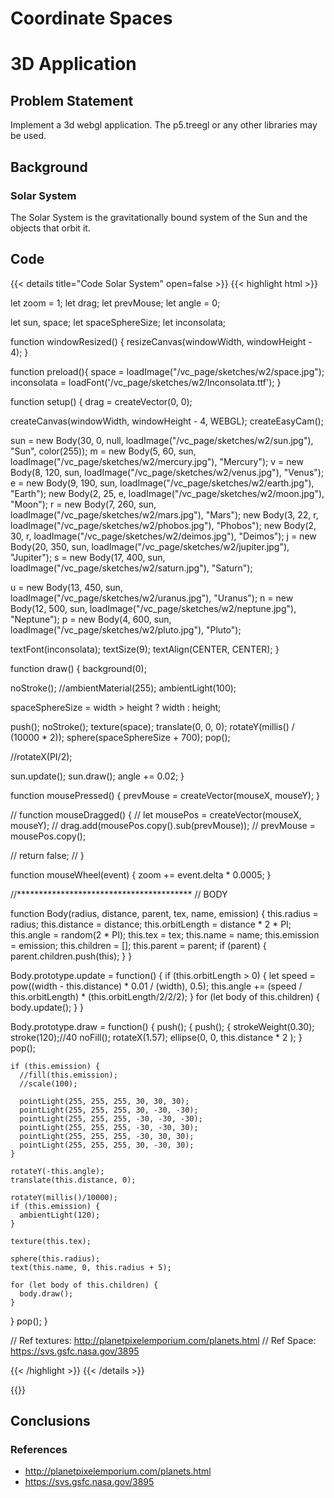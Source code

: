 # Coordinate Spaces

# 3D Application

## Problem Statement
Implement a 3d webgl application. The p5.treegl or any other libraries may be used.

## Background

### Solar System

The Solar System is the gravitationally bound system of the Sun and the objects that orbit it. 

## Code

{{< details title="Code Solar System" open=false >}}
{{< highlight html >}}

let zoom = 1;
let drag;
let prevMouse;
let angle = 0;

let sun, space;
let spaceSphereSize;
let inconsolata;

function windowResized() {
  resizeCanvas(windowWidth, windowHeight - 4);
}

function preload(){
  space = loadImage("/vc_page/sketches/w2/space.jpg");
  inconsolata = loadFont('/vc_page/sketches/w2/Inconsolata.ttf');
}

function setup() {
  drag = createVector(0, 0);
  
  createCanvas(windowWidth, windowHeight - 4, WEBGL);
  createEasyCam();
  
  sun = new Body(30, 0, null, loadImage("/vc_page/sketches/w2/sun.jpg"), "Sun", color(255));
  m = new Body(5, 60, sun, loadImage("/vc_page/sketches/w2/mercury.jpg"), "Mercury");
  v = new Body(8, 120, sun, loadImage("/vc_page/sketches/w2/venus.jpg"), "Venus");
  e = new Body(9, 190, sun, loadImage("/vc_page/sketches/w2/earth.jpg"), "Earth");
  new Body(2, 25, e, loadImage("/vc_page/sketches/w2/moon.jpg"), "Moon");
  r = new Body(7, 260, sun, loadImage("/vc_page/sketches/w2/mars.jpg"), "Mars");
  new Body(3, 22, r, loadImage("/vc_page/sketches/w2/phobos.jpg"), "Phobos");
  new Body(2, 30, r, loadImage("/vc_page/sketches/w2/deimos.jpg"), "Deimos");
  j = new Body(20, 350, sun, loadImage("/vc_page/sketches/w2/jupiter.jpg"), "Jupiter");
  s = new Body(17, 400, sun, loadImage("/vc_page/sketches/w2/saturn.jpg"), "Saturn");
  
  u = new Body(13, 450, sun, loadImage("/vc_page/sketches/w2/uranus.jpg"), "Uranus");
  n = new Body(12, 500, sun, loadImage("/vc_page/sketches/w2/neptune.jpg"), "Neptune");
  p = new Body(4, 600, sun, loadImage("/vc_page/sketches/w2/pluto.jpg"), "Pluto");  


  textFont(inconsolata);
  textSize(9);
  textAlign(CENTER, CENTER);
}

function draw() {
  background(0);
  
  noStroke();
  //ambientMaterial(255);
  ambientLight(100);
  
  spaceSphereSize = width > height ? width : height;
  
  push();
  noStroke();
  texture(space);
  translate(0, 0, 0);
  rotateY(millis() / (10000 * 2));
  sphere(spaceSphereSize + 700);
  pop();
  
  //rotateX(PI/2);

  sun.update();
  sun.draw();
  angle += 0.02;
}

function mousePressed() {
  prevMouse = createVector(mouseX, mouseY);
}

// function mouseDragged() {
//   let mousePos = createVector(mouseX, mouseY);
//   drag.add(mousePos.copy().sub(prevMouse));
//   prevMouse = mousePos.copy();
  
//   return false;
// }

function mouseWheel(event) {
  zoom += event.delta * 0.0005;
}

//****************************************
// BODY

function Body(radius, distance, parent, tex, name, emission) {
  this.radius = radius;
  this.distance = distance;
  this.orbitLength = distance * 2 * PI;
  this.angle = random(2 * PI);
  this.tex = tex;
  this.name = name;
  this.emission = emission;
  this.children = [];
  this.parent = parent;
  if (parent) {
    parent.children.push(this);
  }
}

Body.prototype.update = function() {
  if (this.orbitLength > 0) {
    let speed = pow((width - this.distance) * 0.01 / (width), 0.5);
    this.angle += (speed / this.orbitLength) * (this.orbitLength/2/2/2);
  }
  for (let body of this.children) {
    body.update();
  }
}

Body.prototype.draw = function() {
  push();
  {
    push();
    {
      strokeWeight(0.30);
      stroke(120);//40
      noFill();
      rotateX(1.57);
      ellipse(0, 0, this.distance * 2 );
    }
    pop();
    
    if (this.emission) {
      //fill(this.emission);
      //scale(100);
      
      pointLight(255, 255, 255, 30, 30, 30);
      pointLight(255, 255, 255, 30, -30, -30);
      pointLight(255, 255, 255, -30, -30, -30);
      pointLight(255, 255, 255, -30, -30, 30);
      pointLight(255, 255, 255, -30, 30, 30);
      pointLight(255, 255, 255, 30, -30, 30);
    }
    
    rotateY(-this.angle);
    translate(this.distance, 0);
    
    rotateY(millis()/10000);
    if (this.emission) {
      ambientLight(120);
    }
    
    texture(this.tex);

    sphere(this.radius);
    text(this.name, 0, this.radius + 5);

    for (let body of this.children) {
      body.draw();
    }
  }
  pop();
}

// Ref textures: http://planetpixelemporium.com/planets.html 
// Ref Space: https://svs.gsfc.nasa.gov/3895 

{{< /highlight >}}
{{< /details >}}

{{<p5-iframe sketch="/vc_page/sketches/solar_system.js" lib1="https://freshfork.github.io/p5.EasyCam/p5.easycam.js" width="750" height="600">}}

## Conclusions

### References
* http://planetpixelemporium.com/planets.html
* https://svs.gsfc.nasa.gov/3895 